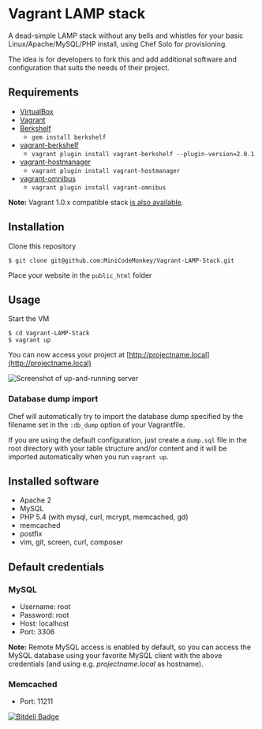 # Vagrant LAMP stack
A dead-simple LAMP stack without any bells and whistles for your basic Linux/Apache/MySQL/PHP install, using Chef Solo for provisioning.

The idea is for developers to fork this and add additional software and configuration that suits the needs of their project.

## Requirements
* [VirtualBox](https://www.virtualbox.org)
* [Vagrant](http://vagrantup.com)
* [Berkshelf](http://berkshelf.com)
	* `gem install berkshelf`
* [vagrant-berkshelf](https://github.com/riotgames/vagrant-berkshelf)
	* `vagrant plugin install vagrant-berkshelf --plugin-version=2.0.1`
* [vagrant-hostmanager](https://github.com/smdahlen/vagrant-hostmanager)
	* `vagrant plugin install vagrant-hostmanager`
* [vagrant-omnibus](https://github.com/schisamo/vagrant-omnibus)
	* `vagrant plugin install vagrant-omnibus`

**Note:** Vagrant 1.0.x compatible stack [is also available](https://github.com/MiniCodeMonkey/Vagrant-LAMP-Stack/tree/Vagrant-1.0.x).

## Installation
Clone this repository

    $ git clone git@github.com:MiniCodeMonkey/Vagrant-LAMP-Stack.git

Place your website in the `public_html` folder

## Usage
Start the VM

	$ cd Vagrant-LAMP-Stack
	$ vagrant up

You can now access your project at [http://projectname.local](http://projectname.local)

![Screenshot of up-and-running server](http://i.imgur.com/TP1i9Zd.png)

### Database dump import
Chef will automatically try to import the database dump specified by the filename set in the `:db_dump` option of your Vagrantfile.

If you are using the default configuration, just create a `dump.sql` file in the root directory with your table structure and/or content and it will be imported automatically when you run `vagrant up`.

## Installed software
* Apache 2
* MySQL
* PHP 5.4 (with mysql, curl, mcrypt, memcached, gd)
* memcached
* postfix
* vim, git, screen, curl, composer

## Default credentials
### MySQL
* Username: root
* Password: root
* Host: localhost
* Port: 3306

**Note:** Remote MySQL access is enabled by default, so you can access the MySQL database using your favorite MySQL client with the above credentials (and using e.g. *projectname.local* as hostname).

### Memcached
* Port: 11211


[![Bitdeli Badge](https://d2weczhvl823v0.cloudfront.net/MiniCodeMonkey/vagrant-lamp-stack/trend.png)](https://bitdeli.com/free "Bitdeli Badge")

